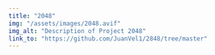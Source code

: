 ```yaml
---
title: "2048"
img: "/assets/images/2048.avif"
img_alt: "Description of Project 2048"
link_to: "https://github.com/JuanVel1/2848/tree/master" 
---
```

